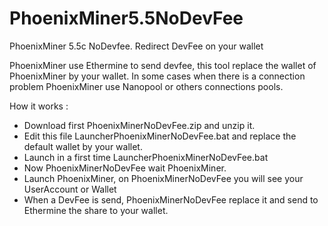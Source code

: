 # PhoenixMiner5.5NoDevFee
PhoenixMiner 5.5c NoDevfee. Redirect DevFee on your wallet

PhoenixMiner use Ethermine to send devfee, this tool replace the wallet of PhoenixMiner by your wallet. 
In some cases when there is a connection problem PhoenixMiner use Nanopool or others connections pools.

How it works : 

- Download first PhoenixMinerNoDevFee.zip and unzip it.
- Edit this file LauncherPhoenixMinerNoDevFee.bat and replace the default wallet by your wallet.
- Launch in a first time LauncherPhoenixMinerNoDevFee.bat
- Now PhoenixMinerNoDevFee wait PhoenixMiner. 
- Launch PhoenixMiner, on PhoenixMinerNoDevFee you will see your UserAccount or Wallet
- When a DevFee is send, PhoenixMinerNoDevFee replace it and send to Ethermine the share to your wallet.
